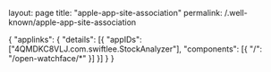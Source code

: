 layout: page
title: "apple-app-site-association"
permalink: /.well-known/apple-app-site-association

{
    "applinks": {
        "details": [{
            "appIDs": ["4QMDKC8VLJ.com.swiftlee.StockAnalyzer"],
            "components": [{
                "/": "/open-watchface/*"
            }]
        }]
    }
}
